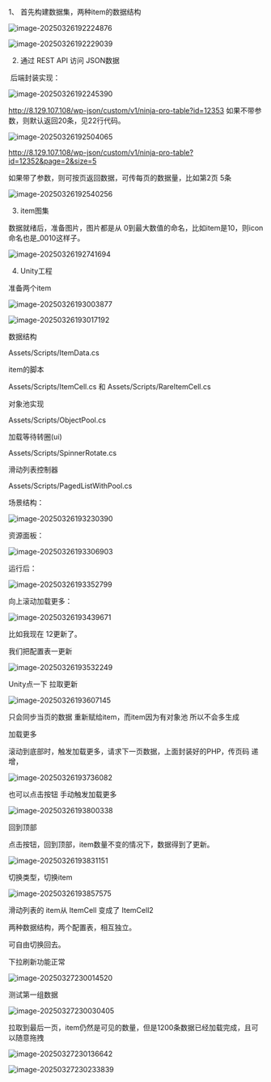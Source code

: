 1、 首先构建数据集，两种item的数据结构

![image-20250326192224876](images\image-20250326192224876.png)

![image-20250326192229039](images\image-20250326192229039.png)



 

2. 通过 REST API 访问 JSON数据

​	后端封装实现：

![image-20250326192245390](images\image-20250326192245390.png)



 http://8.129.107.108/wp-json/custom/v1/ninja-pro-table?id=12353
如果不带参数，则默认返回20条，见22行代码。

![image-20250326192504065](images\image-20250326192504065.png)

http://8.129.107.108/wp-json/custom/v1/ninja-pro-table?id=12352&page=2&size=5

如果带了参数，则可按页返回数据，可传每页的数据量，比如第2页 5条

![image-20250326192540256](images\image-20250326192540256.png)



3. item图集

数据就绪后，准备图片，图片都是从 0到最大数值的命名，比如item是10，则icon命名也是_0010这样子。

![image-20250326192741694](images\image-20250326192741694.png)



4. Unity工程

准备两个item

![image-20250326193003877](images\image-20250326193003877.png)

![image-20250326193017192](images\image-20250326193017192.png)

数据结构

Assets/Scripts/ItemData.cs

item的脚本

Assets/Scripts/ItemCell.cs  和 Assets/Scripts/RareItemCell.cs

对象池实现

Assets/Scripts/ObjectPool.cs

加载等待转圈(ui)

Assets/Scripts/SpinnerRotate.cs

滑动列表控制器

Assets/Scripts/PagedListWithPool.cs

场景结构：

![image-20250326193230390](images\image-20250326193230390.png)

资源面板：

![image-20250326193306903](images\image-20250326193306903.png)

运行后：

![image-20250326193352799](images\image-20250326193352799.png)

向上滚动加载更多：

![image-20250326193439671](images\image-20250326193439671.png)

比如我现在 12更新了。

我们把配置表一更新

![image-20250326193532249](images\image-20250326193532249.png)

Unity点一下 拉取更新

![image-20250326193607145](images\image-20250326193607145.png)

只会同步当页的数据 重新赋给item，而item因为有对象池 所以不会多生成



加载更多

滚动到底部时，触发加载更多，请求下一页数据，上面封装好的PHP，传页码 递增，

![image-20250326193736082](images\image-20250326193736082.png)

也可以点击按钮 手动触发加载更多

![image-20250326193800338](images\image-20250326193800338.png)

回到顶部

点击按钮，回到顶部，item数量不变的情况下，数据得到了更新。

![image-20250326193831151](images\image-20250326193831151.png)



切换类型，切换item

![image-20250326193857575](images\image-20250326193857575.png)

滑动列表的 item从 ItemCell 变成了 ItemCell2

两种数据结构，两个配置表，相互独立。

可自由切换回去。



下拉刷新功能正常

![image-20250327230014520](images\image-20250327230014520.png)



测试第一组数据

![image-20250327230030405](images\image-20250327230030405.png)



拉取到最后一页，item仍然是可见的数量，但是1200条数据已经加载完成，且可以随意拖拽

![image-20250327230136642](images\image-20250327230136642.png)

![image-20250327230233839](images\image-20250327230233839.png)
